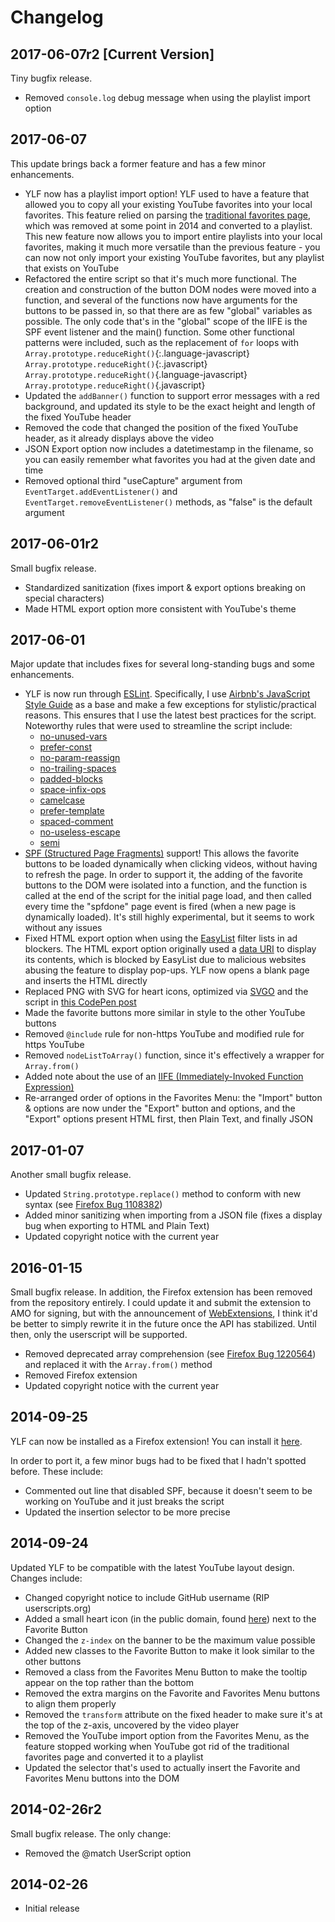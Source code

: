 # Changelog

## 2017-06-07r2 [Current Version]

Tiny bugfix release.

* Removed ```console.log``` debug message when using the playlist import option

## 2017-06-07

This update brings back a former feature and has a few minor enhancements.

* YLF now has a playlist import option! YLF used to have a feature that allowed
you to copy all your existing YouTube favorites into your local favorites. This
feature relied on parsing the
[traditional favorites page](https://www.youtube.com/my_favorites), which was
removed at some point in 2014 and converted to a playlist. This new feature
now allows you to import entire playlists into your local favorites, making it
much more versatile than the previous feature - you can now not only import
your existing YouTube favorites, but any playlist that exists on YouTube
* Refactored the entire script so that it's much more functional. The creation
and construction of the button DOM nodes were moved into a function, and
several of the functions now have arguments for the buttons to be passed in,
so that there are as few "global" variables as possible. The only code that's
in the "global" scope of the IIFE is the SPF event listener and the main()
function. Some other functional patterns were included, such as the replacement
of ```for``` loops with 
`Array.prototype.reduceRight()`{:.language-javascript}
`Array.prototype.reduceRight()`{:.javascript}
`Array.prototype.reduceRight()`{.language-javascript}
`Array.prototype.reduceRight()`{.javascript}
* Updated the ```addBanner()``` function to support error messages with a red
background, and updated its style to be the exact height and length of the
fixed YouTube header
* Removed the code that changed the position of the fixed YouTube header, as it
already displays above the video
* JSON Export option now includes a datetimestamp in the filename, so you can
easily remember what favorites you had at the given date and time
* Removed optional third "useCapture" argument from
```EventTarget.addEventListener()``` and
```EventTarget.removeEventListener()``` methods, as "false" is the default
argument

## 2017-06-01r2

Small bugfix release.

* Standardized sanitization (fixes import & export options breaking on special
characters)
* Made HTML export option more consistent with YouTube's theme

## 2017-06-01

Major update that includes fixes for several long-standing bugs and some
enhancements.

* YLF is now run through [ESLint](http://eslint.org/). Specifically, I use
[Airbnb's JavaScript Style Guide](https://github.com/airbnb/javascript) as a
base and make a few exceptions for stylistic/practical reasons. This ensures
that I use the latest best practices for the script. Noteworthy rules that were
used to streamline the script include:
    * [no-unused-vars](http://eslint.org/docs/rules/no-unused-vars)
    * [prefer-const](http://eslint.org/docs/rules/prefer-const)
    * [no-param-reassign](http://eslint.org/docs/rules/no-param-reassign)
    * [no-trailing-spaces](http://eslint.org/docs/rules/no-trailing-spaces)
    * [padded-blocks](http://eslint.org/docs/rules/padded-blocks)
    * [space-infix-ops](http://eslint.org/docs/rules/space-infix-ops)
    * [camelcase](http://eslint.org/docs/rules/camelcase)
    * [prefer-template](http://eslint.org/docs/rules/prefer-template)
    * [spaced-comment](http://eslint.org/docs/rules/spaced-comment)
    * [no-useless-escape](http://eslint.org/docs/rules/no-useless-escape)
    * [semi](http://eslint.org/docs/rules/semi)
* [SPF (Structured Page Fragments)](https://youtube.github.io/spfjs/) support!
This allows the favorite buttons to be loaded dynamically when clicking videos,
without having to refresh the page. In order to support it, the adding of the
favorite buttons to the DOM were isolated into a function, and the function is
called at the end of the script for the initial page load, and then called
every time the "spfdone" page event is fired (when a new page is dynamically
loaded). It's still highly experimental, but it seems to work without any
issues
* Fixed HTML export option when using the [EasyList](https://easylist.to/)
filter lists in ad blockers. The HTML export option originally used a
[data URI](https://en.wikipedia.org/wiki/Data_URI_scheme) to display its
contents, which is blocked by EasyList due to malicious websites abusing the
feature to display pop-ups. YLF now opens a blank page and inserts the HTML
directly
* Replaced PNG with SVG for heart icons, optimized via
[SVGO](https://github.com/svg/svgo) and the script in
[this CodePen post](https://codepen.io/tigt/post/optimizing-svgs-in-data-uris)
* Made the favorite buttons more similar in style to the other YouTube buttons
* Removed ```@include``` rule for non-https YouTube and modified rule for https
YouTube
* Removed ```nodeListToArray()``` function, since it's effectively a wrapper
for ```Array.from()```
* Added note about the use of an
[IIFE (Immediately-Invoked Function Expression)](https://en.wikipedia.org/wiki/Immediately-invoked_function_expression)
* Re-arranged order of options in the Favorites Menu: the "Import" button &
options are now under the "Export" button and options, and the "Export" options
present HTML first, then Plain Text, and finally JSON

## 2017-01-07

Another small bugfix release.

* Updated ```String.prototype.replace()``` method to conform with new syntax
(see
[Firefox Bug 1108382](https://bugzilla.mozilla.org/show_bug.cgi?id=1108382))
* Added minor sanitizing when importing from a JSON file (fixes a display bug
when exporting to HTML and Plain Text)
* Updated copyright notice with the current year

## 2016-01-15

Small bugfix release. In addition, the Firefox extension has been removed from
the repository entirely. I could update it and submit the extension to AMO
for signing, but with the announcement of
[WebExtensions](https://blog.mozilla.org/addons/2015/08/21/the-future-of-developing-firefox-add-ons/),
I think it'd be better to simply rewrite it in the future once the API has
stabilized. Until then, only the userscript will be supported.

* Removed deprecated array comprehension
(see
[Firefox Bug 1220564](https://bugzilla.mozilla.org/show_bug.cgi?id=1220564))
and replaced it with the ```Array.from()``` method
* Removed Firefox extension
* Updated copyright notice with the current year

## 2014-09-25

YLF can now be installed as a Firefox extension! You can install it
[here](https://github.com/integers/youtube-local-favorites/raw/master/src/firefox-extension/youtube-local-favorites.xpi).

In order to port it, a few minor bugs had to be fixed that I hadn't spotted
before. These include:

* Commented out line that disabled SPF, because it doesn't seem to be working
on YouTube and it just breaks the script
* Updated the insertion selector to be more precise

## 2014-09-24

Updated YLF to be compatible with the latest YouTube layout design. Changes
include:

* Changed copyright notice to include GitHub username (RIP userscripts.org)
* Added a small heart icon (in the public domain, found
[here](https://thenounproject.com/term/heart/219/)) next to the Favorite Button
* Changed the ```z-index``` on the banner to be the maximum value possible
* Added new classes to the Favorite Button to make it look similar to the other
buttons
* Removed a class from the Favorites Menu Button to make the tooltip appear on
the top rather than the bottom
* Removed the extra margins on the Favorite and Favorites Menu buttons to align
them properly
* Removed the ```transform``` attribute on the fixed header to make sure it's
at the top of the z-axis, uncovered by the video player
* Removed the YouTube import option from the Favorites Menu, as the feature
stopped working when YouTube got rid of the traditional favorites page and
converted it to a playlist
* Updated the selector that's used to actually insert the Favorite and
Favorites Menu buttons into the DOM

## 2014-02-26r2

Small bugfix release. The only change:

* Removed the @match UserScript option

## 2014-02-26

* Initial release

